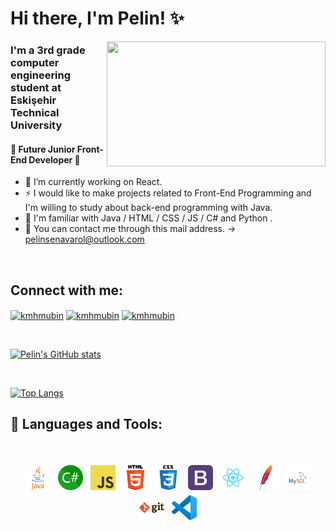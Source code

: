 # Hi there, I'm Pelin! :sparkles: 

<img src="https://media.giphy.com/media/CcwLAV11cALh3OuEJ5/giphy.gif" width="350" height="200" align="right" />


### I'm a 3rd grade computer engineering student at Eskişehir Technical University
#### :tada: Future Junior Front-End Developer :tada:
- 🌱 I’m currently working on React.
- ⚡ I would like to make projects related to Front-End Programming and I'm willing to study about back-end programming with Java.
- 💬 I'm familiar with Java / HTML / CSS / JS / C# and Python .
- 🧐 You can contact me through this mail address. -> pelinsenavarol@outlook.com

</br>

 <!-- Connect with me -->
 <h2 align="left">Connect with me:</h3>
 <p align="left">
  
 <a href="https://www.linkedin.com/in/pelin-sena-varol/" target="blank"><img align="center" src="https://github.com/kmhmubin/kmhmubin/blob/master/assets/linkedin.svg" alt="kmhmubin" height="30" width="30" /></a>
   <a href="https://twitter.com/psvderler" target="blank"><img align="center" src="https://github.com/kmhmubin/kmhmubin/blob/master/assets/twitter.svg" alt="kmhmubin" height="30" width="30" /></a>
 <a href="https://www.instagram.com/pelinsenavarol/" target="blank"><img align="center" src="https://github.com/kmhmubin/kmhmubin/blob/master/assets/instagram.svg" alt="kmhmubin" height="30" width="30" /></a>
  
  </br>
  
[![Pelin's GitHub stats](https://github-readme-stats.vercel.app/api?username=pelinvarol&theme=gruvbox_light&show_icons=true)](https://github.com/pelinvarol/github-readme-stats)

</br>



[![Top Langs](https://github-readme-stats.vercel.app/api/top-langs/?username=pelinvarol&theme=gruvbox_light&show_icons=true)](https://github.com/pelinvarol/github-readme-stats)



## 🧰 Languages and Tools:
</br>
<p align="center">
   <a href="https://www.java.com/tr/" target="blank"><img src="https://raw.githubusercontent.com/github/explore/80688e429a7d4ef2fca1e82350fe8e3517d3494d/topics/java/java.png" alt="Java" height="40" style="vertical-align:top; margin:4px"></a>
    <a href="https://www.w3schools.com/cs/index.php" target="blank"> <img src="https://raw.githubusercontent.com/github/explore/80688e429a7d4ef2fca1e82350fe8e3517d3494d/topics/csharp/csharp.png" alt="CSharp" height="40" style="vertical-align:top; margin:4px"></a>
    <a href="https://www.w3schools.com/js/" target="blank">  <img src="https://raw.githubusercontent.com/github/explore/80688e429a7d4ef2fca1e82350fe8e3517d3494d/topics/javascript/javascript.png" alt="Javascript" height="40" style="vertical-align:top; margin:4px"></a>
    <a href="https://www.w3schools.com/html/default.asp" target="blank"><img src="https://raw.githubusercontent.com/github/explore/80688e429a7d4ef2fca1e82350fe8e3517d3494d/topics/html/html.png" alt="HTML" height="40" style="vertical-align:top; margin:4px"></a>
   <a href="https://www.w3schools.com/css/default.asp" target="blank"> <img src="https://raw.githubusercontent.com/github/explore/80688e429a7d4ef2fca1e82350fe8e3517d3494d/topics/css/css.png" alt="CSS" height="40" style="vertical-align:top; margin:4px"></a>
     <a href="https://getbootstrap.com/" target="blank"> <img src="https://raw.githubusercontent.com/github/explore/80688e429a7d4ef2fca1e82350fe8e3517d3494d/topics/bootstrap/bootstrap.png" alt="Bootstrap" height="40" style="vertical-align:top; margin:4px"></a>
     <a href="https://tr.reactjs.org/" target="blank"> <img src="https://raw.githubusercontent.com/github/explore/80688e429a7d4ef2fca1e82350fe8e3517d3494d/topics/react/react.png" alt="React" height="40" style="vertical-align:top; margin:4px"></a>
  <a href="https://maven.apache.org/" target="blank"> <img src="https://raw.githubusercontent.com/github/explore/80688e429a7d4ef2fca1e82350fe8e3517d3494d/topics/maven/maven.png" alt="Maven" height="40" style="vertical-align:top; margin:4px"></a>
 <a href="https://www.mysql.com/" target="blank"> <img src="https://raw.githubusercontent.com/github/explore/80688e429a7d4ef2fca1e82350fe8e3517d3494d/topics/mysql/mysql.png" alt="MySQL" height="40" style="vertical-align:top; margin:4px"></a>
 <a href="https://git-scm.com/" target="blank"> <img src="https://raw.githubusercontent.com/github/explore/80688e429a7d4ef2fca1e82350fe8e3517d3494d/topics/git/git.png" alt="Git" height="40" style="vertical-align:top; margin:4px"></a>
   <a href="https://code.visualstudio.com/" target="blank"><img src="https://raw.githubusercontent.com/github/explore/80688e429a7d4ef2fca1e82350fe8e3517d3494d/topics/visual-studio-code/visual-studio-code.png" alt="VS Code" height="40" style="vertical-align:top; margin:4px"> </a>
  
   
 <!--  <img src="https://raw.githubusercontent.com/github/explore/80688e429a7d4ef2fca1e82350fe8e3517d3494d/topics/python/python.png" alt="Python" height="40" style="vertical-align:top; margin:4px"> -->
   

